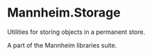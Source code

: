 ﻿Mannheim.Storage
=======================

Utilities for storing objects in a permanent store.

A part of the Mannheim libraries suite.


